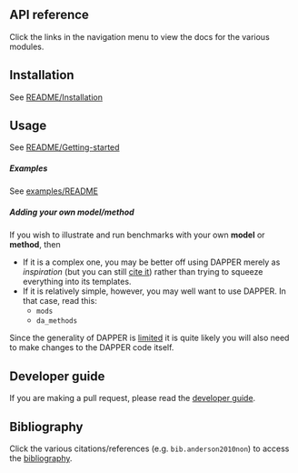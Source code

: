 ## API reference

Click the links in the navigation menu to view
the docs for the various modules.

## Installation

See [README/Installation](https://github.com/nansencenter/DAPPER#Installation)

## Usage

See [README/Getting-started](https://github.com/nansencenter/DAPPER#Getting-started)

##### Examples

See [examples/README](https://github.com/nansencenter/DAPPER/tree/master/examples)

##### Adding your own model/method

If you wish to illustrate and run benchmarks with
your own **model** or **method**, then

- If it is a complex one, you may be better off using DAPPER
  merely as *inspiration* (but you can still
  [cite it](https://github.com/nansencenter/DAPPER#getting-started))
  rather than trying to squeeze everything into its templates.
- If it is relatively simple, however, you may well want to use DAPPER.
  In that case, read this:
    - `mods`
    - `da_methods`

Since the generality of DAPPER is
[limited](https://github.com/nansencenter/DAPPER#similar-projects)
it is quite likely you will also need to make changes to the DAPPER code itself.

## Developer guide

If you are making a pull request, please read the [developer guide](dev_guide).

## Bibliography

Click the various citations/references (e.g. `bib.anderson2010non`)
to access the [bibliography](bib).
